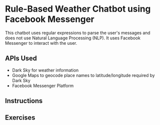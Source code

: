 # Rule-Based Weather Chatbot using Facebook Messenger
This chatbot uses regular expressions to parse the user's messages and does not use Natural Language Processing (NLP). It uses Facebook Messenger to interact with the user.

## APIs Used
* Dark Sky for weather information
* Google Maps to geocode place names to latitude/longitude required by Dark Sky
* Facebook Messenger Platform

## Instructions

## Exercises
